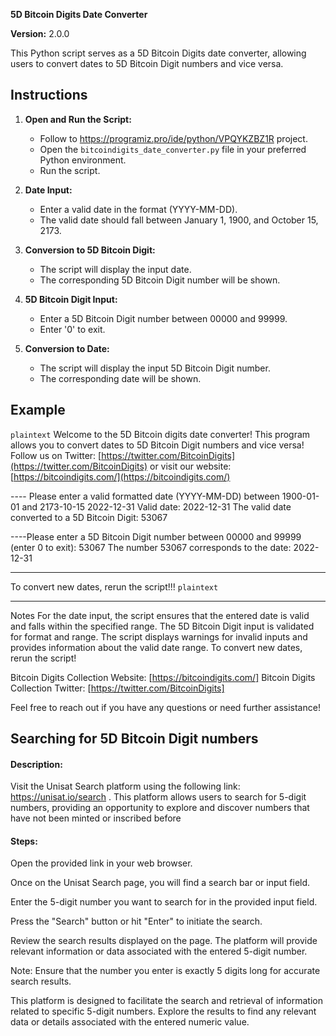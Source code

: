 **5D Bitcoin Digits Date Converter**

**Version:** 2.0.0

This Python script serves as a 5D Bitcoin Digits date converter, allowing users to convert dates to 5D Bitcoin Digit numbers and vice versa.

## Instructions

1. **Open and Run the Script:**
   - Follow to https://programiz.pro/ide/python/VPQYKZBZ1R project.
   - Open the `bitcoindigits_date_converter.py` file in your preferred Python environment.
   - Run the script.

3. **Date Input:**
   - Enter a valid date in the format (YYYY-MM-DD).
   - The valid date should fall between January 1, 1900, and October 15, 2173.

4. **Conversion to 5D Bitcoin Digit:**
   - The script will display the input date.
   - The corresponding 5D Bitcoin Digit number will be shown.

5. **5D Bitcoin Digit Input:**
   - Enter a 5D Bitcoin Digit number between 00000 and 99999.
   - Enter '0' to exit.

6. **Conversion to Date:**
   - The script will display the input 5D Bitcoin Digit number.
   - The corresponding date will be shown.

## Example

`plaintext`
Welcome to the 5D Bitcoin digits date converter!
This program allows you to convert dates to 5D Bitcoin Digit numbers and vice versa!
Follow us on Twitter: [https://twitter.com/BitcoinDigits](https://twitter.com/BitcoinDigits) or visit our website: [https://bitcoindigits.com/](https://bitcoindigits.com/)

---- Please enter a valid formatted date (YYYY-MM-DD) between 1900-01-01 and 2173-10-15
2022-12-31
Valid date: 2022-12-31
The valid date converted to a 5D Bitcoin Digit: 53067

----Please enter a 5D Bitcoin Digit number between 00000 and 99999 (enter 0 to exit):
53067
The number 53067 corresponds to the date: 2022-12-31

_________________________________________
To convert new dates, rerun the script!!!
`plaintext`

_______________________________
Notes
For the date input, the script ensures that the entered date is valid and falls within the specified range.
The 5D Bitcoin Digit input is validated for format and range.
The script displays warnings for invalid inputs and provides information about the valid date range.
To convert new dates, rerun the script!

Bitcoin Digits Collection Website: [https://bitcoindigits.com/]
Bitcoin Digits Collection Twitter: [https://twitter.com/BitcoinDigits]


Feel free to reach out if you have any questions or need further assistance!

## Searching for 5D Bitcoin Digit numbers

#### Description:

Visit the Unisat Search platform using the following link: https://unisat.io/search . This platform allows users to search for 5-digit numbers, providing an opportunity to explore and discover numbers that have not been minted or inscribed before

#### Steps:

Open the provided link in your web browser.

Once on the Unisat Search page, you will find a search bar or input field.

Enter the 5-digit number you want to search for in the provided input field.

Press the "Search" button or hit "Enter" to initiate the search.

Review the search results displayed on the page. The platform will provide relevant information or data associated with the entered 5-digit number.

Note: Ensure that the number you enter is exactly 5 digits long for accurate search results.

This platform is designed to facilitate the search and retrieval of information related to specific 5-digit numbers. Explore the results to find any relevant data or details associated with the entered numeric value.
